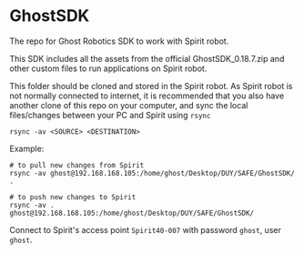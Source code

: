 # GhostSDK
The repo for Ghost Robotics SDK to work with Spirit robot.

This SDK includes all the assets from the official GhostSDK_0.18.7.zip and other custom files to run applications on Spirit robot.

This folder should be cloned and stored in the Spirit robot. As Spirit robot is not normally connected to internet, it is recommended that you also have another clone of this repo on your computer, and sync the local files/changes between your PC and Spirit using `rsync`

```
rsync -av <SOURCE> <DESTINATION>
```

Example:
```
# to pull new changes from Spirit
rsync -av ghost@192.168.168.105:/home/ghost/Desktop/DUY/SAFE/GhostSDK/ .

# to push new changes to Spirit
rsync -av . ghost@192.168.168.105:/home/ghost/Desktop/DUY/SAFE/GhostSDK/
```

Connect to Spirit's access point `Spirit40-007` with password `ghost`, user `ghost`.